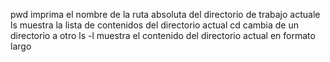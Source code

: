 pwd imprima el nombre de la ruta absoluta del directorio de trabajo actuale
ls muestra la lista de contenidos del directorio actual
cd cambia de un directorio a otro
ls -l muestra el contenido del directorio actual en formato largo
